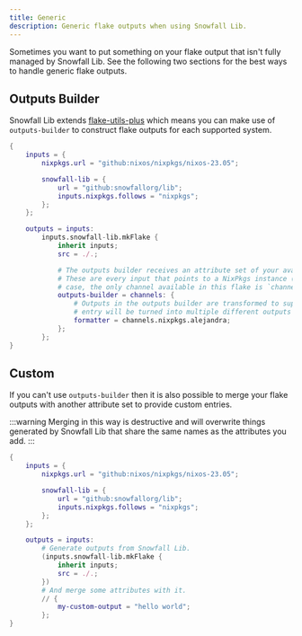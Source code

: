 ```yaml
---
title: Generic
description: Generic flake outputs when using Snowfall Lib.
---
```


Sometimes you want to put something on your flake output that isn't fully managed by
Snowfall Lib. See the following two sections for the best ways to handle generic flake
outputs.

## Outputs Builder

Snowfall Lib extends [flake-utils-plus](https://github.com/gytis-ivaskevicius/flake-utils-plus)
which means you can make use of `outputs-builder` to construct flake outputs for each
supported system.

```nix
{
    inputs = {
        nixpkgs.url = "github:nixos/nixpkgs/nixos-23.05";

        snowfall-lib = {
            url = "github:snowfallorg/lib";
            inputs.nixpkgs.follows = "nixpkgs";
        };
    };

    outputs = inputs:
        inputs.snowfall-lib.mkFlake {
            inherit inputs;
            src = ./.;

            # The outputs builder receives an attribute set of your available NixPkgs channels.
            # These are every input that points to a NixPkgs instance (even forks). In this
            # case, the only channel available in this flake is `channels.nixpkgs`.
            outputs-builder = channels: {
                # Outputs in the outputs builder are transformed to support each system. This
                # entry will be turned into multiple different outputs like `formatter.x86_64-linux.*`.
                formatter = channels.nixpkgs.alejandra;
            };
        };
}
```

## Custom

If you can't use `outputs-builder` then it is also possible to merge your flake outputs with another
attribute set to provide custom entries.

:::warning
Merging in this way is destructive and will overwrite things generated by Snowfall Lib that share
the same names as the attributes you add.
:::

```nix
{
    inputs = {
        nixpkgs.url = "github:nixos/nixpkgs/nixos-23.05";

        snowfall-lib = {
            url = "github:snowfallorg/lib";
            inputs.nixpkgs.follows = "nixpkgs";
        };
    };

    outputs = inputs:
        # Generate outputs from Snowfall Lib.
        (inputs.snowfall-lib.mkFlake {
            inherit inputs;
            src = ./.;
        })
        # And merge some attributes with it.
        // {
            my-custom-output = "hello world";
        };
}
```

